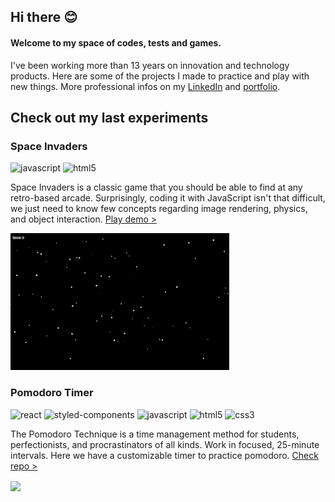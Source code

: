 ## Hi there 😊

#### Welcome to my space of codes, tests and games.

I've been working more than 13 years on innovation and technology products. Here are some of the projects I made to practice and play with new things. More professional infos on my [LinkedIn](https://www.linkedin.com/in/thallesbastos/en) and [portfolio](https://thbastos.com/).

## Check out my last experiments

### Space Invaders 
<div style"display: inline_block">
  <img alt="javascript" src="https://img.shields.io/badge/JavaScript-282a36?style=for-the-badge&logo=javascript&logoColor=white" />
  <img alt="html5" src="https://img.shields.io/badge/HTML5-282a36?style=for-the-badge&logo=html5&logoColor=white" />
</div>
<p>Space Invaders is a classic game that you should be able to find at any retro-based arcade. Surprisingly, coding it with JavaScript isn't that difficult, we just need to know few concepts regarding image rendering, physics, and object interaction. <a href="https://thbastos.github.io/space-invaders/" target="_blank">Play demo ></a></p>
<img aling="center" alt="react" src="https://raw.githubusercontent.com/ThBastos/space-invaders/master/img/playing-2.gif" />

### Pomodoro Timer
<div style"display: inline_block">
  <img aling="center" alt="react" src="https://img.shields.io/badge/React-282a36?style=for-the-badge&logo=react&logoColor=white" />
  <img aling="center" alt="styled-components" src="https://img.shields.io/badge/styled--components-282a36?style=for-the-badge&logo=styled-components&logoColor=white" />
  <img aling="center" alt="javascript" src="https://img.shields.io/badge/JavaScript-282a36?style=for-the-badge&logo=javascript&logoColor=white" />
  <img aling="center" alt="html5" src="https://img.shields.io/badge/HTML5-282a36?style=for-the-badge&logo=html5&logoColor=white" />
  <img aling="center" alt="css3" src="https://img.shields.io/badge/CSS3-282a36?style=for-the-badge&logo=css3&logoColor=white" />
</div>

<p>The Pomodoro Technique is a time management method for students, perfectionists, and procrastinators of all kinds. Work in focused, 25-minute intervals. Here we have a customizable timer to practice pomodoro. <a href="https://github.com/ThBastos/diversifica-pomodoro" target="_blank">Check repo ></a></p>
<img align="center" width="350" src="https://diversifica.dev/wp-content/uploads/2022/12/Screen-Shot-2022-12-19-at-13.23.15-1024x561.png">
